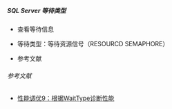 ##### SQL Server 等待类型

- 查看等待信息

- 等待类型：等待资源信号（RESOURCD SEMAPHORE）

- 参考文献

###### 参考文献

- [性能调优9：根据WaitType诊断性能](https://www.cnblogs.com/ljhdo/p/10101549.html)
